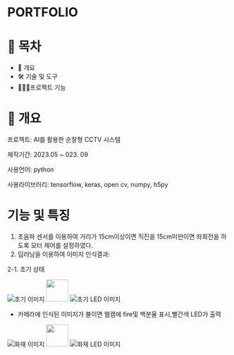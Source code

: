 # PORTFOLIO

# 📗 목차
* 📝 개요
* 🛠 기술 및 도구
* 👨🏻‍💻프로젝트 기능

# 📝 개요

프로젝트: AI를 활용한 순찰형 CCTV 시스템

제작기간: 2023.05 ~ 023. 09

사용언어: python

사용라이브러리: tensorflow, keras, open cv, numpy, h5py

# 기능 및 특징
1. 초음파 센서를 이용하여 거리가 15cm이상이면 직진을 15cm미만이면 좌회전을 하도록 모터 제어를 설정하였다.
2. 딥러닝을 이용하여 이미지 인식결과:

2-1. 초기 상태

![초기 이미지](https://i.postimg.cc/XNck8Wg4/3.png) <img src="https://github.githubassets.com/images/icons/emoji/unicode/27a1.png?v8" width="50" height="50">
![초기 LED 이미지](https://i.postimg.cc/63SqVy1Y/7.jpg)
* 카메라에 인식된 이미지가 불이면 웹캠에 fire및 백분율 표시,빨간색 LED가 출력
  
![화재 이미지](https://i.postimg.cc/ZRMtsQ3L/0.png) <img src="https://github.githubassets.com/images/icons/emoji/unicode/27a1.png?v8" width="50" height="50">
![화재 LED 이미지](https://i.postimg.cc/fRDz96v3/4.jpg)

